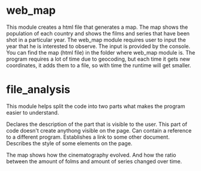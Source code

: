 web_map
=======

This module creates a html file that generates a map.
The map shows the population of each country and shows the films and series that have been shot in a particular year.
The web_map module requires user to input the year that he is interested to observe.
The input is provided by the console.
You can find the map (html file) in the folder where web_map module is.
The program requires a lot of time due to geocoding, but each time it gets new coordinates, it adds them to a file, so
with time the runtime will get smaller.

file_analysis
=============

This module helps split the code into two parts what makes the program easier to understand.



<body></body>	Declares the description of the part that is visible to the user.
<head></head>	This part of code doesn't create anythong visible on the page.
<script></script>   Can contain a reference to a different program.
<link></link>   Establishes a link to some other document.
<style></style> Describes the style of some elements on the page.



The map shows how the cinematography evolved. And how the ratio
between the amount of folms and amount of series changed over time.